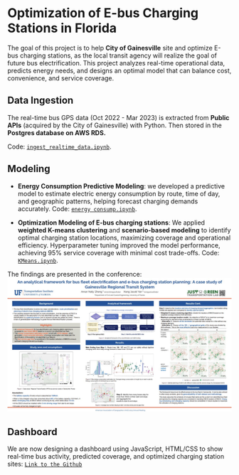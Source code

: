 # Optimization of E-bus Charging Stations in Florida

The goal of this project is to help **City of Gainesville** site and optimize E-bus charging stations, as the local transit agency will realize the goal of future bus electrification. This project analyzes real-time operational data, predicts energy needs, and designs an optimal model that can balance cost, convenience, and service coverage.

## Data Ingestion 
The real-time bus GPS data (Oct 2022 - Mar 2023) is extracted from **Public APIs** (acquired by the City of Gainesville) with Python. Then stored in the **Postgres database on AWS RDS.**

Code: [`ingest_realtime_data.ipynb`](ingest_realtime_data.ipynb).


## Modeling
- **Energy Consumption Predictive Modeling**: we developed a predictive model to estimate electric energy consumption by route, time of day, and geographic patterns, helping forecast charging demands accurately. Code: [`energy consump.ipynb`](Modeling/energy%20consump.ipynb).

- **Optimization Modeling of E-bus charging stations**: We applied **weighted K-means clustering** and **scenario-based modeling** to identify optimal charging station locations, maximizing coverage and operational efficiency. Hyperparameter tuning improved the model performance, achieving 95% service coverage with minimal cost trade-offs. Code: [`KMeans.ipynb`](Modeling/KMeans.ipynb).

The findings are presented in the conference: 
![image](https://github.com/Anran0716/e-bus/blob/main/poster.jpg)

## Dashboard

We are now designing a dashboard using JavaScript, HTML/CSS to show real-time bus activity, predicted coverage, and optimized charging station sites: [`Link to the Github`](https://github.com/Anran0716/Ontime-dashboard)